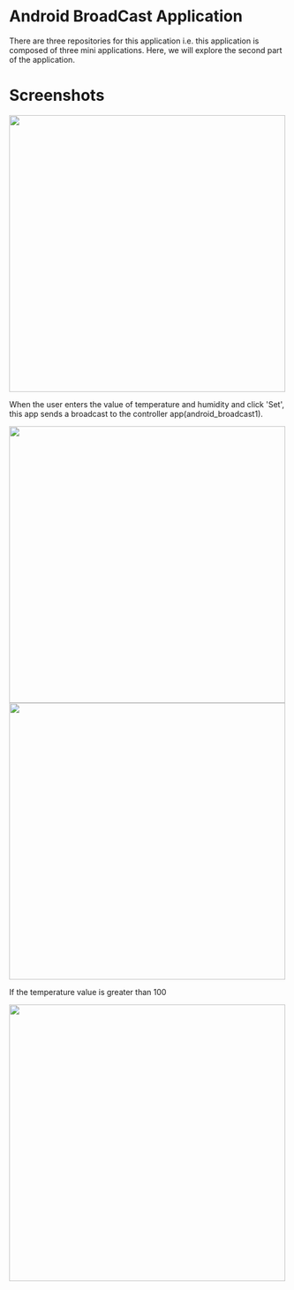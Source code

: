 # Android BroadCast Application 
There are three repositories for this application i.e. this application is composed of three mini applications. Here, we will explore the second part of the application.
# Screenshots

<Image src="https://user-images.githubusercontent.com/21295081/27497595-4c835926-5810-11e7-9bcc-1d3df0b34bdd.jpeg" width="500"/>
<p>When the user enters the value of temperature and humidity and click 'Set', this app sends a broadcast to the controller app(android_broadcast1).</p>
<Image src="https://user-images.githubusercontent.com/21295081/27498165-a6b9e6b0-5812-11e7-8c26-9faac81bfaf1.jpeg" width="500"/>

<Image src="https://user-images.githubusercontent.com/21295081/27498014-129a3e44-5812-11e7-89a0-810b636f3fd5.jpeg" width="500"/>
<p>If the temperature value is greater than 100</p>
<Image src="https://user-images.githubusercontent.com/21295081/27498016-141dbc3c-5812-11e7-8d09-1997a1e061f1.jpeg" width="500"/>

